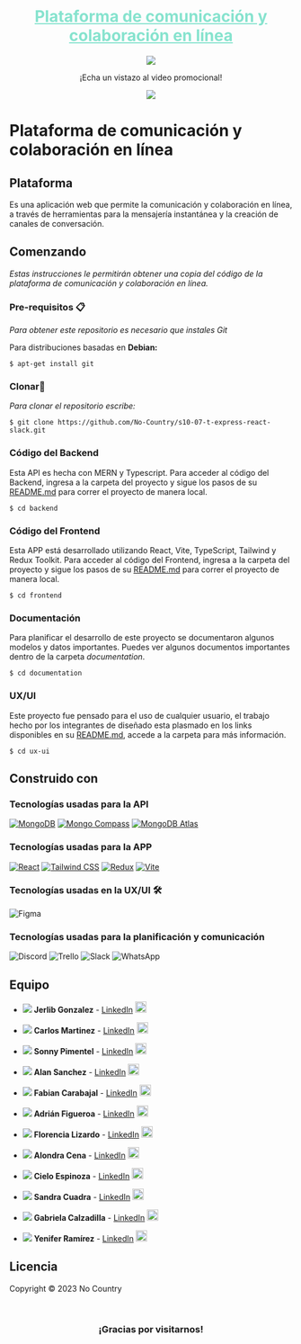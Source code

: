 <div align="center">
<h1>
<a href="" target="_blank" rel="noopener noreferrer" style="color: #86E3CE">Plataforma de comunicación y colaboración en línea</a>
</h1>
<img src="#">
<p>
<p>¡Echa un vistazo al video promocional!</p>
<a href="#" target="_blank" rel="noopener noreferrer">
  <img src="https://img.shields.io/badge/Ver%20video-FF0000?style=for-the-badge&logo=YouTube&logoColor=fff"/>
</a>
</div>


# Plataforma de comunicación y colaboración en línea

## Plataforma
Es una aplicación web que permite la comunicación y colaboración en línea, a través de herramientas para la mensajería instantánea y la creación de canales de conversación.


## Comenzando
_Estas instrucciones le permitirán obtener una copia del código de la plataforma de comunicación y colaboración en línea._

### Pre-requisitos 📋

_Para obtener este repositorio es necesario que instales Git_

Para distribuciones basadas en **Debian:**
```
$ apt-get install git
```
### Clonar🔧

_Para clonar el repositorio escribe:_

```
$ git clone https://github.com/No-Country/s10-07-t-express-react-slack.git
```

### Código del Backend
Esta API es hecha con MERN y Typescript. Para acceder al código del Backend, ingresa a la carpeta del proyecto y sigue los pasos de su [README.md](https://github.com/No-Country/s10-07-t-express-react-slack/blob/dev/backend/README.md) para correr el proyecto de manera local.

```
$ cd backend
```

### Código del Frontend
Esta APP está desarrollado utilizando React, Vite, TypeScript, Tailwind y Redux Toolkit. Para acceder al código del Frontend, ingresa a la carpeta del proyecto y sigue los pasos de su [README.md](https://github.com/No-Country/s10-07-t-express-react-slack/blob/dev/frontend/README.md) para correr el proyecto de manera local.

```
$ cd frontend
```

### Documentación
Para planificar el desarrollo de este proyecto se documentaron algunos modelos y datos importantes. Puedes ver algunos documentos importantes dentro de la carpeta _documentation_.

```
$ cd documentation
```

### UX/UI
Este proyecto fue pensado para el uso de cualquier usuario, el trabajo hecho por los integrantes de diseñado esta plasmado en los links disponibles en su [README.md](https://github.com/No-Country/s10-07-t-express-react-slack/blob/dev/ux-ui/README.md), accede a la carpeta para más información.

```
$ cd ux-ui
```

## Construido con

### Tecnologías usadas para la API
[![MongoDB](https://img.shields.io/badge/MongoDB-4ea94b?style=for-the-badge&logo=mongodb&logoColor=white)](https://www.mongodb.com/) [![Mongo Compass](https://img.shields.io/badge/Mongo%20Compass-47A248?style=for-the-badge&logo=mongodb&logoColor=white)](https://www.mongodb.com/products/compass) [![MongoDB Atlas](https://img.shields.io/badge/MongoDB%20Atlas-47A248?style=for-the-badge&logo=mongodb&logoColor=white)](https://www.mongodb.com/cloud/atlas)

### Tecnologías usadas para la APP
[![React](https://img.shields.io/badge/React-61DAFB?style=for-the-badge&logo=react&logoColor=white)](https://reactjs.org/) [![Tailwind CSS](https://img.shields.io/badge/Tailwind%20CSS-38b2ac?style=for-the-badge&logo=tailwind-css&logoColor=white)](https://tailwindcss.com/) [![Redux](https://img.shields.io/badge/Redux-764ABC?style=for-the-badge&logo=redux&logoColor=white)](https://redux.js.org/) [![Vite](https://img.shields.io/badge/Vite-646CFF?style=for-the-badge&logo=vite&logoColor=white)](https://vitejs.dev/) 

### Tecnologías usadas en la UX/UI 🛠️
![Figma](https://img.shields.io/badge/Figma-%23F24E1E.svg?style=for-the-badge&logo=Figma&logoColor=white) 

### Tecnologías usadas para la planificación y comunicación  

![Discord](https://img.shields.io/badge/Discord-5865F2?style=for-the-badge&logo=Discord&logoColor=fff) ![Trello](https://img.shields.io/badge/Trello-095ED8?style=for-the-badge&logo=Trello&logoColor=fff) ![Slack](https://img.shields.io/badge/Slack-%234A154B?style=for-the-badge&logo=Slack&logoColor=white) ![WhatsApp](https://img.shields.io/badge/WhatsApp-25D366?style=for-the-badge&logo=WhatsApp&logoColor=fff)

## Equipo

* <img src="https://img.shields.io/badge/BACKEND-FA897B"> **Jerlib Gonzalez** - [LinkedIn]() <img src="https://res.cloudinary.com/yeniferramirez11/image/upload/v1692222051/no-country/argentina_r7o20w.png" style="width: 20px;">

* <img src="https://img.shields.io/badge/BACKEND-FA897B"> **Carlos Martinez** -  [LinkedIn]() <img src="https://res.cloudinary.com/yeniferramirez11/image/upload/v1692222549/no-country/colombia_ud3lkg.png" style="width: 20px;">

* <img src="https://img.shields.io/badge/BACKEND-FA897B"> **Sonny Pimentel** -  [LinkedIn]() <img src="https://res.cloudinary.com/yeniferramirez11/image/upload/v1692222051/no-country/peru_wtowjo.png" style="width: 20px;">

* <img src="https://img.shields.io/badge/BACKEND-FA897B"> **Alan Sanchez** -  [LinkedIn]() <img src="https://res.cloudinary.com/yeniferramirez11/image/upload/v1692222051/no-country/argentina_r7o20w.png" style="width: 20px;">

* <img src="https://img.shields.io/badge/FRONTEND-FBD59B"> **Fabian Carabajal** -  [LinkedIn](https://www.linkedin.com/in/fabian1501/) <img src="https://res.cloudinary.com/yeniferramirez11/image/upload/v1692222051/no-country/argentina_r7o20w.png" style="width: 20px;">

* <img src="https://img.shields.io/badge/FRONTEND-FBD59B"> **Adrián Figueroa** -  [LinkedIn]() <img src="https://res.cloudinary.com/yeniferramirez11/image/upload/v1692222051/no-country/argentina_r7o20w.png" style="width: 20px;">

* <img src="https://img.shields.io/badge/FRONTEND-FBD59B"> **Florencia Lizardo** -  [LinkedIn]() <img src="https://res.cloudinary.com/yeniferramirez11/image/upload/v1692222051/no-country/italia_jbpcdv.png" style="width: 20px;">

* <img src="https://img.shields.io/badge/FRONTEND-FBD59B"> **Alondra Cena** -  [LinkedIn]() <img src="https://res.cloudinary.com/yeniferramirez11/image/upload/v1692222051/no-country/argentina_r7o20w.png" style="width: 20px;">

* <img src="https://img.shields.io/badge/UX/UI-14131e"> **Cielo Espinoza** -  [LinkedIn]() <img src="https://res.cloudinary.com/yeniferramirez11/image/upload/v1692222051/no-country/argentina_r7o20w.png" style="width: 20px;">

* <img src="https://img.shields.io/badge/UX/UI-14131e"> **Sandra Cuadra** -  [LinkedIn]() <img src="https://res.cloudinary.com/yeniferramirez11/image/upload/v1692222052/no-country/espana_1_kgyarr.png" style="width: 20px;">

* <img src="https://img.shields.io/badge/UX/UI-14131e"> **Gabriela Calzadilla** -  [LinkedIn]() <img src="https://res.cloudinary.com/yeniferramirez11/image/upload/v1692222052/no-country/espana_1_kgyarr.png" style="width: 20px;">

* <img src="https://img.shields.io/badge/PROJECT%20MANAGER-86E3CE"> **Yenifer Ramírez** -  [LinkedIn](https://www.linkedin.com/in/yeniferrosana/) <img src="https://res.cloudinary.com/yeniferramirez11/image/upload/v1692222052/no-country/venezuela_gvryxj.png" style="width: 20px;">

## Licencia

Copyright © 2023 No Country

<br/>

<h3 align="center">¡Gracias por visitarnos!</h3>

<br/>
